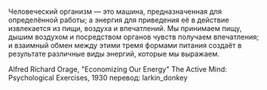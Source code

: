 Человеческий организм — это машина, предназначенная для определённой работы; а энергия для приведения её в действие извлекается из пищи, воздуха и впечатлений. Мы принимаем пищу, дышим воздухом и посредством органов чувств получаем впечатления; и взаимный обмен между этими тремя формами питания создаёт в результате различные виды энергий, которые мы выражаем.

Alfred Richard Orage, "Economizing Our Energy"
The Active Mind: Psychological Exercises, 1930 перевод: larkin_donkey